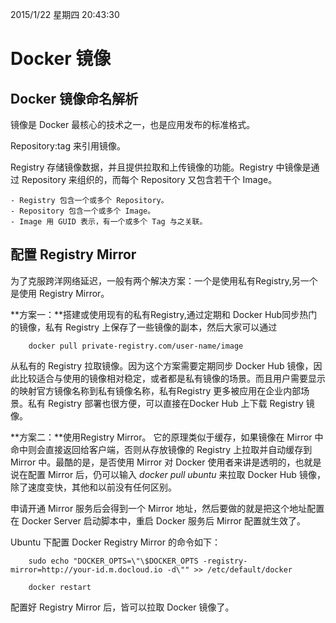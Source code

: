 2015/1/22 星期四 20:43:30 

# Docker 镜像 #

## Docker 镜像命名解析 ##

镜像是 Docker 最核心的技术之一，也是应用发布的标准格式。  

Repository:tag 来引用镜像。  

Registry 存储镜像数据，并且提供拉取和上传镜像的功能。Registry 中镜像是通过 Repository 来组织的，而每个 Repository 又包含若干个 Image。

	- Registry 包含一个或多个 Repository。
	- Repository 包含一个或多个 Image。
	- Image 用 GUID 表示，有一个或多个 Tag 与之关联。

## 配置 Registry Mirror ##

为了克服跨洋网络延迟，一般有两个解决方案：一个是使用私有Registry,另一个是使用 Registry Mirror。  

**方案一：**搭建或使用现有的私有Registry,通过定期和 Docker Hub同步热门的镜像，私有 Registry 上保存了一些镜像的副本，然后大家可以通过  

		docker pull private-registry.com/user-name/image

从私有的 Registry 拉取镜像。因为这个方案需要定期同步 Docker Hub 镜像，因此比较适合与使用的镜像相对稳定，或者都是私有镜像的场景。而且用户需要显示的映射官方镜像名称到私有镜像名称，私有Registry 更多被应用在企业内部场景。私有 Registry 部署也很方便，可以直接在Docker Hub 上下载 Registry 镜像。

**方案二：**使用Registry Mirror。 它的原理类似于缓存，如果镜像在 Mirror 中命中则会直接返回给客户端，否则从存放镜像的 Registry 上拉取并自动缓存到 Mirror 中。最酷的是，是否使用 Mirror 对 Docker 使用者来讲是透明的，也就是说在配置 Mirror 后，仍可以输入 *docker pull ubuntu* 来拉取 Docker Hub 镜像，除了速度变快，其他和以前没有任何区别。  

申请开通 Mirror 服务后会得到一个 Mirror 地址，然后要做的就是把这个地址配置在 Docker Server 启动脚本中，重启 Docker 服务后 Mirror 配置就生效了。  

Ubuntu 下配置 Docker Registry Mirror 的命令如下：  

		sudo echo "DOCKER_OPTS=\"\$DOCKER_OPTS -registry-mirror=http://your-id.m.docloud.io -d\"" >> /etc/default/docker  

		docker restart 

配置好 Registry Mirror 后，皆可以拉取 Docker 镜像了。